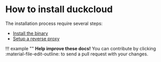 # How to install duckcloud

The installation process require several steps:

- [Install the binary](./packages/package-managers.md)
- [Setup a reverse proxy](./proxies/why-use-a-proxy.md)


!!! example ""
    **Help improve these docs!** You can contribute by clicking :material-file-edit-outline: to send a pull request with your changes.
